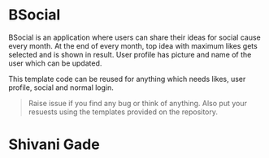 # BSocial

BSocial is an application where users can share their ideas for social cause every month. At the end of every month, top idea with maximum likes gets selected and is shown in result. User profile has picture and name of the user which can be updated.

This template code can be reused for anything which needs likes, user profile, social and normal login. 

>Raise issue if you find any bug or think of anything.
>Also put your resuests using the templates provided on the repository.

# Shivani Gade

